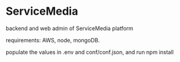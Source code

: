 # ServiceMedia
backend and web admin of ServiceMedia platform

requirements:  AWS, node, mongoDB.  

populate the values in .env and conf/conf.json, and run npm install
